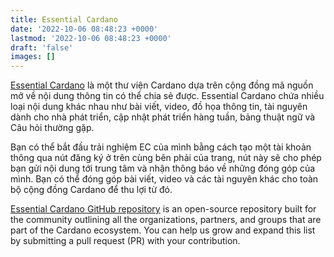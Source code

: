 ```yaml
---
title: Essential Cardano
date: '2022-10-06 08:48:23 +0000'
lastmod: '2022-10-06 08:48:23 +0000'
draft: 'false'
images: []
---
```


[Essential Cardano](https://www.essentialcardano.io/) là một thư viện Cardano dựa trên cộng đồng mã nguồn mở về nội dung thông tin có thể chia sẻ được. Essential Cardano chứa nhiều loại nội dung khác nhau như bài viết, video, đồ họa thông tin, tài nguyên dành cho nhà phát triển, cập nhật phát triển hàng tuần, bảng thuật ngữ và Câu hỏi thường gặp.

Bạn có thể bắt đầu trải nghiệm EC của mình bằng cách tạo một tài khoản thông qua nút đăng ký ở trên cùng bên phải của trang, nút này sẽ cho phép bạn gửi nội dung tới trung tâm và nhận thông báo về những đóng góp của mình. Bạn có thể đóng góp bài viết, video và các tài nguyên khác cho toàn bộ cộng đồng Cardano để thu lợi từ đó.

[Essential Cardano GitHub repository](https://github.com/input-output-hk/essential-cardano) is an open-source repository built for the community outlining all the organizations, partners, and groups that are part of the Cardano ecosystem. You can help us grow and expand this list by submitting a pull request (PR) with your contribution.
